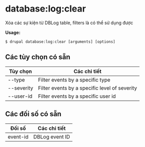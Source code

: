 # database:log:clear
Xóa các sự kiện từ DBLog table, filters là có thể sử dụng được

**Usage:**
```
$ drupal database:log:clear [arguments] [options] 
```

## Các tùy chọn có sẵn
Tùy chọn | Các chi tiết
-------|-------------
--type | Filter events by a specific type
--severity | Filter events by a specific level of severity
--user-id | Filter events by a specific user id

## Các đối số có sẵn
Đối số | Các chi tiết
---------|-------------
event-id | DBLog event ID
